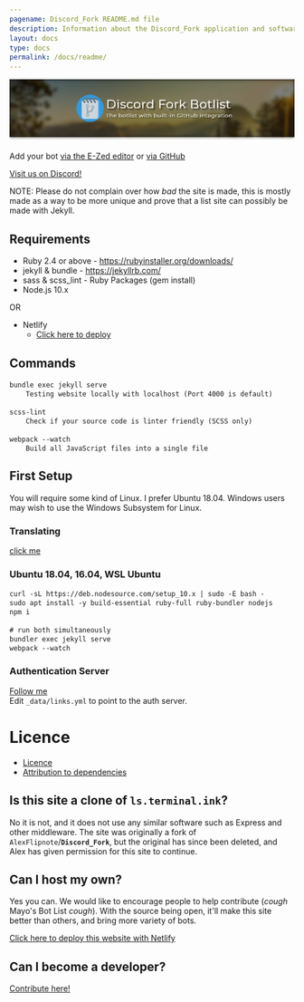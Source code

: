 ```yaml
---
pagename: Discord_Fork README.md file
description: Information about the Discord_Fork application and software
layout: docs
type: docs
permalink: /docs/readme/
---
```


![Discord Fork Botlist, The botlist with built in GitHub integration](/assets/images/readme-header.png)

Add your bot [via the E-Zed editor](https://discordbots.co.uk/edit) or [via GitHub](https://discordbots.co.uk/docs/adding-a-bot/)

[Visit us on Discord!](https://discord.gg/8uC6aKZ)

NOTE: Please do not complain over how *bad* the site is made, this is mostly made as a
way to be more unique and prove that a list site can possibly be made with Jekyll.

## Requirements
- Ruby 2.4 or above - https://rubyinstaller.org/downloads/
- jekyll & bundle - https://jekyllrb.com/
- sass & scss_lint - Ruby Packages (gem install)
- Node.js 10.x

OR

- Netlify
  - [Click here to deploy](https://app.netlify.com/start/deploy?repository=https://github.com/Terminal/Discord_Fork)

## Commands
```
bundle exec jekyll serve
    Testing website locally with localhost (Port 4000 is default)

scss-lint
    Check if your source code is linter friendly (SCSS only)

webpack --watch
    Build all JavaScript files into a single file
```

## First Setup
You will require some kind of Linux. I prefer Ubuntu 18.04.
Windows users may wish to use the Windows Subsystem for Linux.

### Translating
[click me](https://discordbots.co.uk/docs/locale)

### Ubuntu 18.04, 16.04, WSL Ubuntu
```
curl -sL https://deb.nodesource.com/setup_10.x | sudo -E bash -
sudo apt install -y build-essential ruby-full ruby-bundler nodejs
npm i

# run both simultaneously
bundler exec jekyll serve
webpack --watch
```

### Authentication Server
[Follow me](https://github.com/prose/gatekeeper#setup-your-gatekeeper)  
Edit `_data/links.yml` to point to the auth server.

# Licence
- [Licence](https://github.com/Terminal/Discord_Fork/blob/master/LICENCE)
- [Attribution to dependencies](https://discordbots.co.uk/docs/attribution)

## Is this site a clone of `ls.terminal.ink`?
No it is not, and it does not use any similar software such as Express and other middleware. The site was originally a fork of `AlexFlipnote`/**`Discord_Fork`**, but the original has since been deleted, and Alex has given permission for this site to continue.

## Can I host my own?
Yes you can. We would like to encourage people to help contribute (_cough_ Mayo's Bot List _cough_). With the source being open, it'll make this site better than others, and bring more variety of bots.

[Click here to deploy this website with Netlify](https://app.netlify.com/start/deploy?repository=https://github.com/Terminal/Discord_Fork)

## Can I become a developer?
[Contribute here!](https://github.com/Terminal/Discord_Fork)
